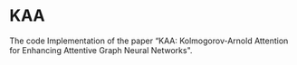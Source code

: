 # KAA
The code Implementation of the paper “KAA: Kolmogorov-Arnold Attention for Enhancing Attentive Graph Neural Networks".
